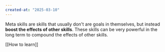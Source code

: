 ```yaml
---
created-at: "2025-03-10"
---
```


Meta skills are skills that usually don't are goals in themselves, but instead **boost the effects of other skills**. These skills can be very powerful in the long term to compound the effects of other skills.

[[How to learn]]
